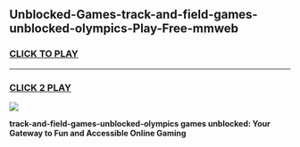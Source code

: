 
## Unblocked-Games-track-and-field-games-unblocked-olympics-Play-Free-mmweb
<h3>
<a href="https://premium76.site?title=track-and-field-games-unblocked-olympics&ref=18A">CLICK TO PLAY</a></h3>
<hr>

<h3>
<a href="https://premium76.site?title=track-and-field-games-unblocked-olympics&ref=18A">CLICK 2 PLAY</a>
  
</h3>

<a href="https://premium76.site?title=track-and-field-games-unblocked-olympics&ref=18A"><img src="https://clearcache.store/games.png"></a>


**track-and-field-games-unblocked-olympics games unblocked: Your Gateway to Fun and Accessible Online Gaming**
